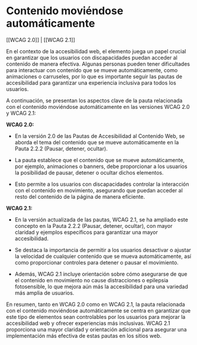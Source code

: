 # Contenido moviéndose automáticamente

[[WCAG 2.0]] | [[WCAG 2.1]]

En el contexto de la accesibilidad web, el elemento <TOKEN> juega un papel crucial en garantizar que los usuarios con discapacidades puedan acceder al contenido de manera efectiva. Algunas personas pueden tener dificultades para interactuar con contenido que se mueve automáticamente, como animaciones o carruseles, por lo que es importante seguir las pautas de accesibilidad para garantizar una experiencia inclusiva para todos los usuarios.

A continuación, se presentan los aspectos clave de la pauta relacionada con el contenido moviéndose automáticamente en las versiones WCAG 2.0 y WCAG 2.1:

**WCAG 2.0:**
- En la versión 2.0 de las Pautas de Accesibilidad al Contenido Web, se aborda el tema del contenido que se mueve automáticamente en la Pauta 2.2.2 (Pausar, detener, ocultar).

- La pauta establece que el contenido que se mueve automáticamente, por ejemplo, animaciones o banners, debe proporcionar a los usuarios la posibilidad de pausar, detener o ocultar dichos elementos.

- Esto permite a los usuarios con discapacidades controlar la interacción con el contenido en movimiento, asegurando que puedan acceder al resto del contenido de la página de manera eficiente.

**WCAG 2.1:**
- En la versión actualizada de las pautas, WCAG 2.1, se ha ampliado este concepto en la Pauta 2.2.2 (Pausar, detener, ocultar), con mayor claridad y ejemplos específicos para garantizar una mayor accesibilidad.

- Se destaca la importancia de permitir a los usuarios desactivar o ajustar la velocidad de cualquier contenido que se mueva automáticamente, así como proporcionar controles para detener o pausar el movimiento.

- Además, WCAG 2.1 incluye orientación sobre cómo asegurarse de que el contenido en movimiento no cause distracciones o epilepsia fotosensible, lo que mejora aún más la accesibilidad para una variedad más amplia de usuarios.

En resumen, tanto en WCAG 2.0 como en WCAG 2.1, la pauta relacionada con el contenido moviéndose automáticamente se centra en garantizar que este tipo de elementos sean controlables por los usuarios para mejorar la accesibilidad web y ofrecer experiencias más inclusivas. WCAG 2.1 proporciona una mayor claridad y orientación adicional para asegurar una implementación más efectiva de estas pautas en los sitios web.
